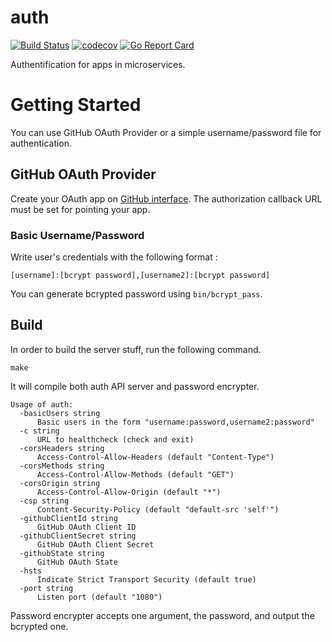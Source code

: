 # auth

[![Build Status](https://travis-ci.org/ViBiOh/auth.svg?branch=master)](https://travis-ci.org/ViBiOh/auth)
[![codecov](https://codecov.io/gh/ViBiOh/auth/branch/master/graph/badge.svg)](https://codecov.io/gh/ViBiOh/auth)
[![Go Report Card](https://goreportcard.com/badge/github.com/ViBiOh/auth)](https://goreportcard.com/report/github.com/ViBiOh/auth)

Authentification for apps in microservices.

# Getting Started

You can use GitHub OAuth Provider or a simple username/password file for authentication.

## GitHub OAuth Provider

Create your OAuth app on [GitHub interface](https://github.com/settings/developers). The authorization callback URL must be set for pointing your app.

### Basic Username/Password

Write user's credentials with the following format :

```
[username]:[bcrypt password],[username2]:[bcrypt password]
```

You can generate bcrypted password using `bin/bcrypt_pass`.

## Build

In order to build the server stuff, run the following command.

```
make
```

It will compile both auth API server and password encrypter.

```
Usage of auth:
  -basicUsers string
      Basic users in the form "username:password,username2:password"
  -c string
      URL to healthcheck (check and exit)
  -corsHeaders string
      Access-Control-Allow-Headers (default "Content-Type")
  -corsMethods string
      Access-Control-Allow-Methods (default "GET")
  -corsOrigin string
      Access-Control-Allow-Origin (default "*")
  -csp string
      Content-Security-Policy (default "default-src 'self'")
  -githubClientId string
      GitHub OAuth Client ID
  -githubClientSecret string
      GitHub OAuth Client Secret
  -githubState string
      GitHub OAuth State
  -hsts
      Indicate Strict Transport Security (default true)
  -port string
      Listen port (default "1080")
```

Password encrypter accepts one argument, the password, and output the bcrypted one.
